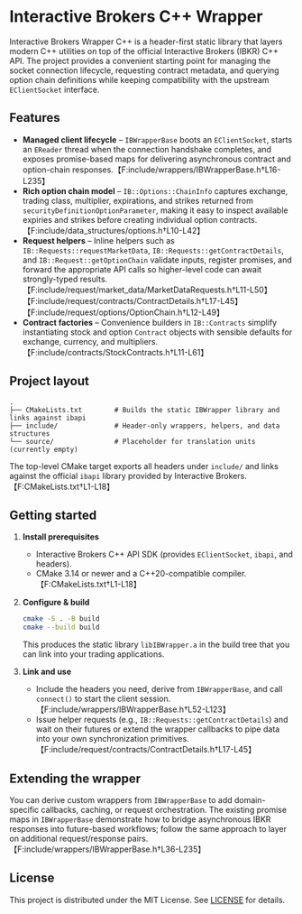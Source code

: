 # Interactive Brokers C++ Wrapper

Interactive Brokers Wrapper C++ is a header-first static library that layers modern C++ utilities on top of the official Interactive Brokers (IBKR) C++ API. The project provides a convenient starting point for managing the socket connection lifecycle, requesting contract metadata, and querying option chain definitions while keeping compatibility with the upstream `EClientSocket` interface.

## Features

- **Managed client lifecycle** – `IBWrapperBase` boots an `EClientSocket`, starts an `EReader` thread when the connection handshake completes, and exposes promise-based maps for delivering asynchronous contract and option-chain responses.【F:include/wrappers/IBWrapperBase.h†L16-L235】
- **Rich option chain model** – `IB::Options::ChainInfo` captures exchange, trading class, multiplier, expirations, and strikes returned from `securityDefinitionOptionParameter`, making it easy to inspect available expiries and strikes before creating individual option contracts.【F:include/data_structures/options.h†L10-L42】
- **Request helpers** – Inline helpers such as `IB::Requests::requestMarketData`, `IB::Requests::getContractDetails`, and `IB::Request::getOptionChain` validate inputs, register promises, and forward the appropriate API calls so higher-level code can await strongly-typed results.【F:include/request/market_data/MarketDataRequests.h†L11-L50】【F:include/request/contracts/ContractDetails.h†L17-L45】【F:include/request/options/OptionChain.h†L12-L49】
- **Contract factories** – Convenience builders in `IB::Contracts` simplify instantiating stock and option `Contract` objects with sensible defaults for exchange, currency, and multipliers.【F:include/contracts/StockContracts.h†L11-L61】

## Project layout

```
.
├── CMakeLists.txt        # Builds the static IBWrapper library and links against ibapi
├── include/              # Header-only wrappers, helpers, and data structures
└── source/               # Placeholder for translation units (currently empty)
```

The top-level CMake target exports all headers under `include/` and links against the official `ibapi` library provided by Interactive Brokers.【F:CMakeLists.txt†L1-L18】

## Getting started

1. **Install prerequisites**
   - Interactive Brokers C++ API SDK (provides `EClientSocket`, `ibapi`, and headers).
   - CMake 3.14 or newer and a C++20-compatible compiler.【F:CMakeLists.txt†L1-L18】
2. **Configure & build**

   ```bash
   cmake -S . -B build
   cmake --build build
   ```

   This produces the static library `libIBWrapper.a` in the build tree that you can link into your trading applications.

3. **Link and use**
   - Include the headers you need, derive from `IBWrapperBase`, and call `connect()` to start the client session.【F:include/wrappers/IBWrapperBase.h†L52-L123】
   - Issue helper requests (e.g., `IB::Requests::getContractDetails`) and wait on their futures or extend the wrapper callbacks to pipe data into your own synchronization primitives.【F:include/request/contracts/ContractDetails.h†L17-L45】

## Extending the wrapper

You can derive custom wrappers from `IBWrapperBase` to add domain-specific callbacks, caching, or request orchestration. The existing promise maps in `IBWrapperBase` demonstrate how to bridge asynchronous IBKR responses into future-based workflows; follow the same approach to layer on additional request/response pairs.【F:include/wrappers/IBWrapperBase.h†L36-L235】

## License

This project is distributed under the MIT License. See [LICENSE](LICENSE) for details.
